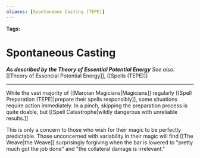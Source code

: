 ```yaml
---
aliases: [Spontaneous Casting (TEPE)]
---
```


**Tags:** 
# Spontaneous Casting
***As described by the Theory of Essential Potential Energy***
*See also:* [[Theory of Essencial Potential Energy]], [[Spells (TEPE)]]
___
While the vast majority of [[Maroian Magicians|Magicians]] regularly [[Spell Preparation (TEPE)|prepare their spells responsibly]], some situations require action immediately. In a pinch, skipping the preparation process is quite doable, but [[Spell Catastrophe|wildly dangerous with unreliable results.]]

This is only a concern to those who wish for their magic to be perfectly predictable. Those unconcerned with variability in their magic will find [[The Weave|the Weave]] surprisingly forgiving when the bar is lowered to "pretty much got the job done" and "the collateral damage is irrelevant."